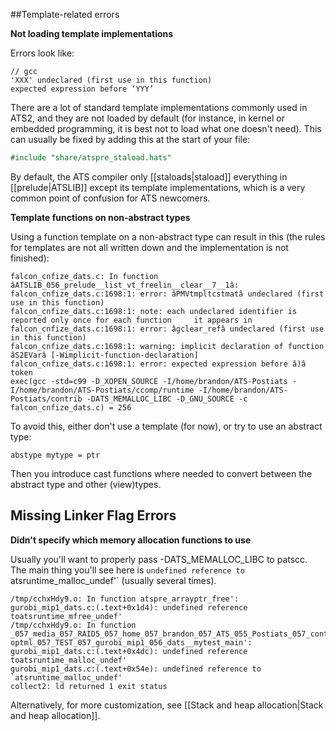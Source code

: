 ##Template-related errors

**Not loading template implementations**

Errors look like:

```
// gcc
'XXX' undeclared (first use in this function)
expected expression before ‘YYY’
```

There are a lot of standard template implementations commonly used in ATS2, and they are not loaded by default (for instance, in kernel or embedded programming, it is best not to load what one doesn't need). This can usually be fixed by adding this at the start of your file:

```ocaml
#include "share/atspre_staload.hats"
```
By default, the ATS compiler only [[staloads|staload]] everything in [[prelude|ATSLIB]] except its template implementations, which is a very common point of confusion for ATS newcomers.

**Template functions on non-abstract types**

Using a function template on a non-abstract type can result in this (the rules for templates are not all written down and the implementation is not finished):

    falcon_cnfize_dats.c: In function âATSLIB_056_prelude__list_vt_freelin__clear__7__1â:
    falcon_cnfize_dats.c:1698:1: error: âPMVtmpltcstmatâ undeclared (first use in this function)
    falcon_cnfize_dats.c:1698:1: note: each undeclared identifier is reported only once for each function     it appears in
    falcon_cnfize_dats.c:1698:1: error: âgclear_refâ undeclared (first use in this function)
    falcon_cnfize_dats.c:1698:1: warning: implicit declaration of function âS2EVarâ [-Wimplicit-function-declaration]
    falcon_cnfize_dats.c:1698:1: error: expected expression before â)â token
    exec(gcc -std=c99 -D_XOPEN_SOURCE -I/home/brandon/ATS-Postiats -I/home/brandon/ATS-Postiats/ccomp/runtime -I/home/brandon/ATS-Postiats/contrib -DATS_MEMALLOC_LIBC -D_GNU_SOURCE -c falcon_cnfize_dats.c) = 256

To avoid this, either don't use a template (for now), or try to use an abstract type:
    
    abstype mytype = ptr

Then you introduce cast functions where needed to convert between the abstract type and other (view)types.

## Missing Linker Flag Errors

**Didn't specify which memory allocation functions to use**

Usually you'll want to properly pass -DATS_MEMALLOC_LIBC to patscc. The main thing you'll see  here is `undefined
reference to `atsruntime_malloc_undef'` (usually several times).

    /tmp/cchxHdy9.o: In function atspre_arrayptr_free':
    gurobi_mip1_dats.c:(.text+0x1d4): undefined reference toatsruntime_mfree_undef'
    /tmp/cchxHdy9.o: In function  _057_media_057_RAID5_057_home_057_brandon_057_ATS_055_Postiats_057_contrib_057_libats_055_bbarker_057_ats    optml_057_TEST_057_gurobi_mip1_056_dats__mytest_main':
    gurobi_mip1_dats.c:(.text+0x4dc): undefined reference toatsruntime_malloc_undef'
    gurobi_mip1_dats.c:(.text+0x54e): undefined reference to `atsruntime_malloc_undef'
    collect2: ld returned 1 exit status

Alternatively, for more customization, see [[Stack and heap allocation|Stack and heap allocation]].